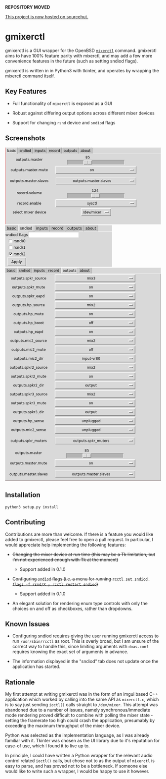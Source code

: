 **REPOSITORY MOVED**

[This project is now hosted on sourcehut.](https://git.sr.ht/~charles/gmixerctl)

# gmixerctl

gmixerctl is a GUI wrapper for the OpenBSD
[`mixerctl`](https://man.openbsd.org/mixerctl) command. gmixerctl aims to have
100% feature parity with mixerctl, and may add a few more convenience features
in the future (such as setting sndiod flags).

gmixerctl is written in in Python3 with tkinter, and operates by wrapping
the mixerctl command itself.

## Key Features

* Full functionality of `mixerctl` is exposed as a GUI

* Robust against differing output options across different mixer devices

* Support for changing `rsnd` device and `sndiod` flags

## Screenshots

![](screenshots/basic.png)
![](screenshots/sndiod.png)
![](screenshots/outputs.png)

## Installation

```
python3 setup.py install
```

## Contributing

Contributions are more than welcome. If there is a feature you would like added
to gmixerctl, please feel free to open a pull request. In particular, I would
appreciate help implementing the following features:

* ~~Changing the mixer device at run time (this may be a Tk limitation, but I'm
  not experienced enough with Tk at the moment)~~

	* Support added in 0.1.0

* ~~Configuring `sndiod` flags (i.e. a menu for running `rcctl set sndiod flags
  -f rsnd/X ; rcctl restart sndiod`)~~

	* Support added in 0.1.0

* An elegant solution for rendering enum type controls with only the choices
  on and off as checkboxes, rather than dropdowns.

## Known Issues

* Configuring sndiod requires giving the user running gmixerctl access to run
  `/usr/sbin/rcctl` as root. This is overly broad, but I am unsure of the
  correct way to handle this, since limiting arguments with `doas.conf`
  requires knowing the exact set of arguments in advance.

* The information displayed in the "sndiod" tab does not update once the
  application has started.


## Rationale

My first attempt at writing gmixerctl was in the form of an imgui based C++
application which worked by calling into the same API as `mixerctl.c`, which is
to say just sending `ioctl()` calls straight to `/dev/mixer`. This attempt was
abandoned due to a number of issues, namely synchronous/immediate mode
rendering proved difficult to combine with polling the mixer state - setting
the framerate too high could crash the application, presumably by exceeding the
maximum throughput of the mixer device.

Python was selected as the implementation language, as I was already familiar
with it. Tkinter was chosen as the UI library due to it's reputation for
ease-of use, which I found it to live up to.

In principle, I could have written a Python wrapper for the relevant audio
control related `ioctl()` calls, but chose not to as the output of `mixerctl`
is easy to parse, and has proved not to be a bottleneck. If someone else would
like to write such a wrapper, I would be happy to use it however.
